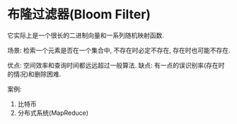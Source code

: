 # 布隆过滤器(Bloom Filter)
它实际上是一个很长的二进制向量和一系列随机映射函数.

场景: 检索一个元素是否在一个集合中, 不存在时必定不存在, 存在时也可能不存在.

优点: 空间效率和查询时间都远远超过一般算法.
缺点: 有一点的误识别率(存在时的情况)和删除困难.

案例:
1. 比特币
1. 分布式系统(MapReduce)